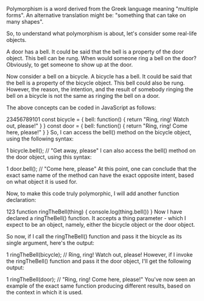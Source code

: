 Polymorphism is a word derived from the Greek language meaning "multiple forms". An alternative translation might be: "something that can take on many shapes".

So, to understand what polymorphism is about, let's consider some real-life objects.

A door has a bell. It could be said that the bell is a property of the door object. This bell can be rung. When would someone ring a bell on the door? Obviously, to get someone to show up at the door.

Now consider a bell on a bicycle. A bicycle has a bell. It could be said that the bell is a property of the bicycle object. This bell could also be rung. However, the reason, the intention, and the result of somebody ringing the bell on a bicycle is not the same as ringing the bell on a door.

The above concepts can be coded in JavaScript as follows:

23456789101
const bicycle = {
    bell: function() {
        return "Ring, ring! Watch out, please!"
    }
}
const door = {
    bell: function() {
        return "Ring, ring! Come here, please!"
    }
}
So, I can access the bell() method on the bicycle object, using the following syntax:  

1
bicycle.bell(); // "Get away, please"
I can also access the bell() method on the door object, using this syntax:  

1
door.bell(); // "Come here, please"
At this point, one can conclude that the exact same name of the method can have the exact opposite intent, based on what object it is used for.

Now, to make this code truly polymorphic, I will add another function declaration:

123
function ringTheBell(thing) {
    console.log(thing.bell())
}
Now I have declared a ringTheBell() function. It accepts a thing parameter - which I expect to be an object, namely, either the bicycle object or the door object.

So now, if I call the ringTheBell() function and pass it the bicycle as its single argument, here's the output:

1
ringTheBell(bicycle); // Ring, ring! Watch out, please!
However, if I invoke the ringTheBell() function and pass it the door object, I'll get the following output: 

1
ringTheBell(door); // "Ring, ring! Come here, please!"
You've now seen an example of the exact same function producing different results, based on the context in which it is used.